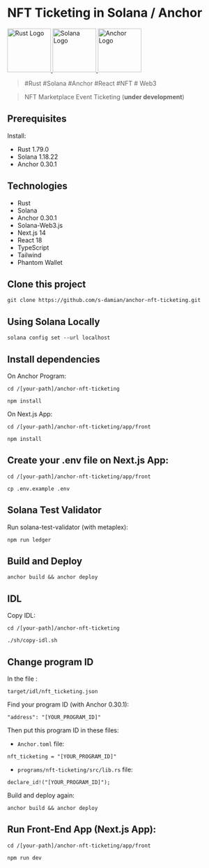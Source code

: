 
# NFT Ticketing in Solana / Anchor

<a href="https://github.com/s-damian/rust-solana-wallet">
<img src="https://raw.githubusercontent.com/s-damian/medias/main/technos-logos/rust.webp" alt="Rust Logo" height="100px">
</a>
<a href="https://github.com/s-damian/rust-solana-wallet">
<img src="https://raw.githubusercontent.com/s-damian/medias/main/technos-logos/solana.webp" alt="Solana Logo" height="100px">
</a>
<a href="https://github.com/s-damian/rust-solana-wallet">
<img src="https://raw.githubusercontent.com/s-damian/medias/main/technos-logos/anchor.webp" alt="Anchor Logo" height="100px">
</a>

> #Rust #Solana #Anchor #React #NFT # Web3

> NFT Marketplace Event Ticketing (**under development**)


## Prerequisites

Install:
* Rust 1.79.0
* Solana 1.18.22
* Anchor 0.30.1


## Technologies

* Rust
* Solana
* Anchor 0.30.1
* Solana-Web3.js
* Next.js 14
* React 18
* TypeScript
* Tailwind
* Phantom Wallet


## Clone this project

```
git clone https://github.com/s-damian/anchor-nft-ticketing.git
```


## Using Solana Locally

```
solana config set --url localhost
```


## Install dependencies

On Anchor Program:

```
cd /[your-path]/anchor-nft-ticketing
```

```
npm install
```

On Next.js App:

```
cd /[your-path]/anchor-nft-ticketing/app/front
```

```
npm install
```


## Create your .env file on Next.js App:

```
cd /[your-path]/anchor-nft-ticketing/app/front
```

```
cp .env.example .env
```



## Solana Test Validator

Run solana-test-validator (with metaplex):

```
npm run ledger
```


## Build and Deploy

```
anchor build && anchor deploy
```


## IDL

Copy IDL:

```
cd /[your-path]/anchor-nft-ticketing
```

```
./sh/copy-idl.sh
```


## Change program ID

In the file :

```
target/idl/nft_ticketing.json
```

Find your program ID (with Anchor 0.30.1):

```
"address": "[YOUR_PROGRAM_ID]"
```

Then put this program ID in these files:

- ```Anchor.toml``` file:

```
nft_ticketing = "[YOUR_PROGRAM_ID]"
```

- ```programs/nft-ticketing/src/lib.rs``` file:

```
declare_id!("[YOUR_PROGRAM_ID]");
```

Build and deploy again:
```
anchor build && anchor deploy
```


## Run Front-End App (Next.js App):

```
cd /[your-path]/anchor-nft-ticketing/app/front
```

```
npm run dev
```

